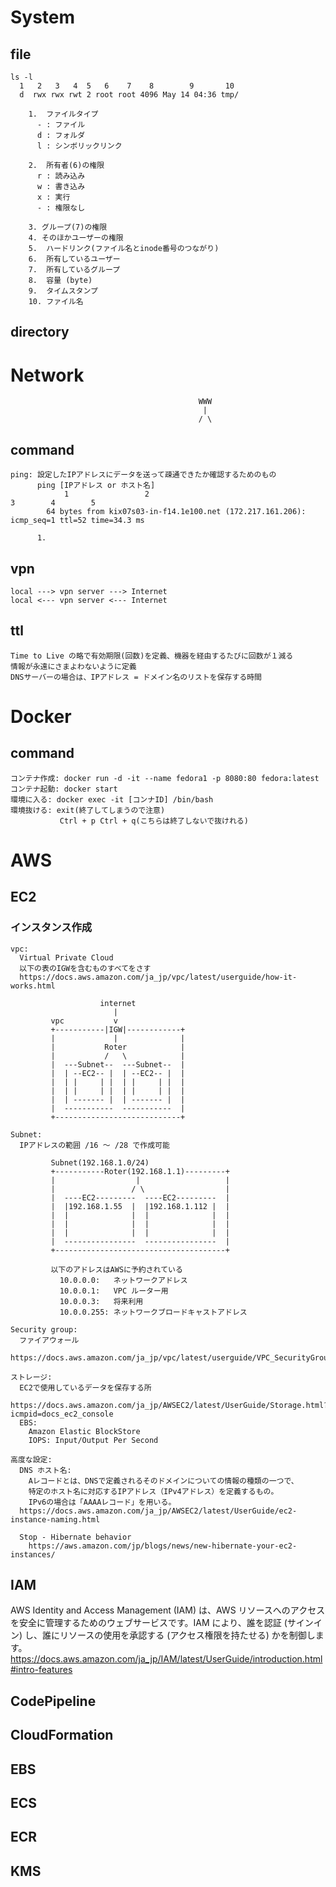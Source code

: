 # System

## file
    ls -l
      1   2   3   4  5   6    7    8        9       10
      d  rwx rwx rwt 2 root root 4096 May 14 04:36 tmp/
    
        1.  ファイルタイプ
          - : ファイル
          d : フォルダ
          l : シンボリックリンク

        2.  所有者(6)の権限
          r : 読み込み
          w : 書き込み
          x : 実行
          - : 権限なし

        3. グループ(7)の権限
        4. そのほかユーザーの権限
        5.  ハードリンク(ファイル名とinode番号のつながり)
        6.  所有しているユーザー
        7.  所有しているグループ
        8.  容量 (byte)
        9.  タイムスタンプ
        10. ファイル名

## directory

# Network
                                              WWW        
                                               |
                                              / \   

## command
    ping: 設定したIPアドレスにデータを送って疎通できたか確認するためのもの
          ping [IPアドレス or ホスト名]
                1                 2                                         3        4        5  
            64 bytes from kix07s03-in-f14.1e100.net (172.217.161.206): icmp_seq=1 ttl=52 time=34.3 ms
         
          1. 
## vpn
    local ---> vpn server ---> Internet
    local <--- vpn server <--- Internet

## ttl
    Time to Live の略で有効期限(回数)を定義、機器を経由するたびに回数が１減る
    情報が永遠にさまよわないように定義
    DNSサーバーの場合は、IPアドレス = ドメイン名のリストを保存する時間

# Docker

## command
    コンテナ作成: docker run -d -it --name fedora1 -p 8080:80 fedora:latest
    コンテナ起動: docker start
    環境に入る: docker exec -it [コンナID] /bin/bash
    環境抜ける: exit(終了してしまうので注意)
               Ctrl + p Ctrl + q(こちらは終了しないで抜けれる)


# AWS

## EC2
### インスタンス作成
    vpc:
      Virtual Private Cloud 
      以下の表のIGWを含むものすべてをさす
      https://docs.aws.amazon.com/ja_jp/vpc/latest/userguide/how-it-works.html

                        internet
                           |
             vpc           v 
             +-----------|IGW|------------+
             |             |              |
             |           Roter            |
             |           /   \            |
             |  ---Subnet--  ---Subnet--  |
             |  | --EC2-- |  | --EC2-- |  |
             |  | |     | |  | |     | |  |            
             |  | |     | |  | |     | |  |
             |  | ------- |  | ------- |  |
             |  -----------  -----------  |
             +----------------------------+

    Subnet:
      IPアドレスの範囲 /16 ～ /28 で作成可能

             Subnet(192.168.1.0/24)
             +-----------Roter(192.168.1.1)---------+
             |                  |                   |
             |                 / \                  |
             |  ----EC2---------  ----EC2---------  |
             |  |192.168.1.55  |  |192.168.1.112 |  |
             |  |              |  |              |  |            
             |  |              |  |              |  |
             |  |              |  |              |  |
             |  ----------------  ----------------  |
             +--------------------------------------+

             以下のアドレスはAWSに予約されている
               10.0.0.0:   ネットワークアドレス
               10.0.0.1:   VPC ルーター用
               10.0.0.3:   将来利用
               10.0.0.255: ネットワークブロードキャストアドレス
 
    Security group:
      ファイアウォール
      https://docs.aws.amazon.com/ja_jp/vpc/latest/userguide/VPC_SecurityGroups.html 
                       
    ストレージ:
      EC2で使用しているデータを保存する所
      https://docs.aws.amazon.com/ja_jp/AWSEC2/latest/UserGuide/Storage.html?icmpid=docs_ec2_console
      EBS:
        Amazon Elastic BlockStore
        IOPS: Input/Output Per Second

    高度な設定:
      DNS ホスト名:
        Aレコードとは、DNSで定義されるそのドメインについての情報の種類の一つで、
        特定のホスト名に対応するIPアドレス（IPv4アドレス）を定義するもの。 
        IPv6の場合は「AAAAレコード」を用いる。
      https://docs.aws.amazon.com/ja_jp/AWSEC2/latest/UserGuide/ec2-instance-naming.html

      Stop - Hibernate behavior
        https://aws.amazon.com/jp/blogs/news/new-hibernate-your-ec2-instances/
      

## IAM
  AWS Identity and Access Management (IAM) は、AWS リソースへのアクセスを安全に管理するためのウェブサービスです。IAM により、誰を認証 (サインイン) し、誰にリソースの使用を承認する (アクセス権限を持たせる) かを制御します。
  https://docs.aws.amazon.com/ja_jp/IAM/latest/UserGuide/introduction.html#intro-features

## CodePipeline

## CloudFormation

## EBS

## ECS

## ECR

## KMS